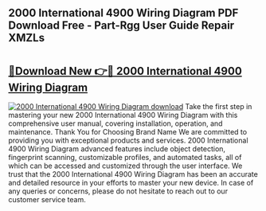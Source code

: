 ## 2000 International 4900 Wiring Diagram PDF Download Free - Part-Rgg User Guide Repair XMZLs

# <h2><a href="http://dfsu2z.blite.top/?on=2000+International+4900+Wiring+Diagram">🔗Download New 👉🔴 2000 International 4900 Wiring Diagram</a></h2>

[![2000 International 4900 Wiring Diagram download](https://i.imgur.com/lujVjoI.png)](http://dfsu2z.blite.top/?on=2000+International+4900+Wiring+Diagram)
Take the first step in mastering your new 2000 International 4900 Wiring Diagram with this comprehensive user manual, covering installation, operation, and maintenance. Thank You for Choosing Brand Name We are committed to providing you with exceptional products and services. 2000 International 4900 Wiring Diagram advanced features include object detection, fingerprint scanning, customizable profiles, and automated tasks, all of which can be accessed and customized through the user interface. We trust that the 2000 International 4900 Wiring Diagram has been an accurate and detailed resource in your efforts to master your new device. In case of any queries or concerns, please do not hesitate to reach out to our customer service team.
